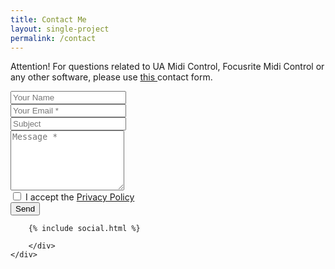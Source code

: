 ```yaml
---
title: Contact Me
layout: single-project
permalink: /contact
---
```


Attention! For questions related to UA Midi Control, Focusrite Midi Control or any other software, please use <a href="https://fonoflow.com/contact" target="_blank"> this </a> contact form.
<!-- If you wish to get in contact, feel free to leave me a message in the form or via any of the social platforms below. -->

<!-- <br><br> -->


<form id="contact-form" action="#" method="post" class="comment-form contact">
	<div class="contact-item form-name">
		<input name="name" value="" type="text" placeholder="Your Name">
	</div>
	<div class="contact-item form-email">
		<input name="email" value="" type="email" placeholder="Your Email *" required>
	</div>
	<div class="contact-item form-subject">
		<input id="subject" name="subject" value="" type="text" placeholder="Subject">
	</div>
	<div class="contact-item field-full form-message">
		<textarea name="message" placeholder="Message *" rows="6" required></textarea>
	</div>
	<div class="contact-item form-privacy">
		<input name="privacy" type="checkbox" required>
		<span> I accept the <a href="/privacy-policy" target="_blank"> Privacy Policy </a> </span>
	</div>
	<div class="contact-item form-submit">
		<input name="submit" type="submit" id="submit" class="submit" value="Send">
	</div>
	<p class="contact-message"> </p>
</form>

<div class="post-footer">
	<div class="post-share-wrap">
		<div class="post-share">

		{% include social.html %}
		
		</div>
	</div>
</div>